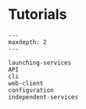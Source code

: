 # Tutorials

```{toctree}
---
maxdepth: 2
---

launching-services
API
cli
web-client
configuration
independent-services
```
